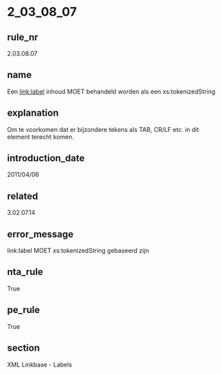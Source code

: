 # 2_03_08_07

## rule_nr
2.03.08.07

## name
Een <link:label> inhoud MOET behandeld worden als een xs:tokenizedString

## explanation
Om te voorkomen dat er bijzondere tekens als TAB, CR/LF etc. in dit element terecht komen.

## introduction_date
2011/04/06

## related
3.02.07.14

## error_message
link:label MOET xs:tokenizedString gebaseerd zijn

## nta_rule
True

## pe_rule
True

## section
XML Linkbase - Labels

